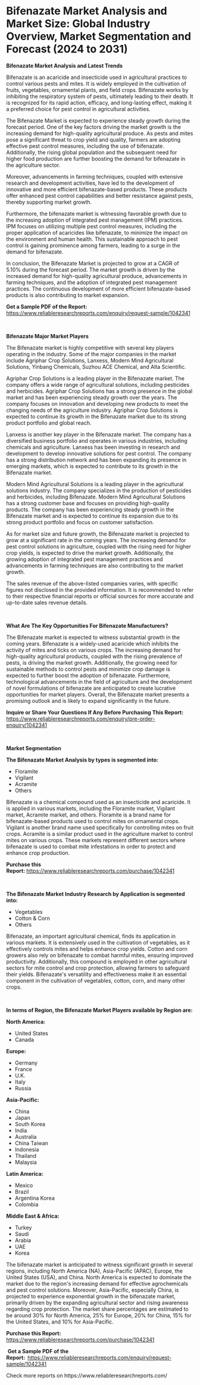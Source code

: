 <p><h1>Bifenazate Market Analysis and Market Size: Global Industry Overview, Market Segmentation and Forecast (2024 to 2031)</h1></p><p><strong>Bifenazate Market Analysis and Latest Trends</strong></p>
<p><p>Bifenazate is an acaricide and insecticide used in agricultural practices to control various pests and mites. It is widely employed in the cultivation of fruits, vegetables, ornamental plants, and field crops. Bifenazate works by inhibiting the respiratory system of pests, ultimately leading to their death. It is recognized for its rapid action, efficacy, and long-lasting effect, making it a preferred choice for pest control in agricultural activities.</p><p>The Bifenazate Market is expected to experience steady growth during the forecast period. One of the key factors driving the market growth is the increasing demand for high-quality agricultural produce. As pests and mites pose a significant threat to crop yield and quality, farmers are adopting effective pest control measures, including the use of bifenazate. Additionally, the rising global population and the subsequent need for higher food production are further boosting the demand for bifenazate in the agriculture sector.</p><p>Moreover, advancements in farming techniques, coupled with extensive research and development activities, have led to the development of innovative and more efficient bifenazate-based products. These products offer enhanced pest control capabilities and better resistance against pests, thereby supporting market growth.</p><p>Furthermore, the bifenazate market is witnessing favorable growth due to the increasing adoption of integrated pest management (IPM) practices. IPM focuses on utilizing multiple pest control measures, including the proper application of acaricides like bifenazate, to minimize the impact on the environment and human health. This sustainable approach to pest control is gaining prominence among farmers, leading to a surge in the demand for bifenazate.</p><p>In conclusion, the Bifenazate Market is projected to grow at a CAGR of 5.10% during the forecast period. The market growth is driven by the increased demand for high-quality agricultural produce, advancements in farming techniques, and the adoption of integrated pest management practices. The continuous development of more efficient bifenazate-based products is also contributing to market expansion.</p></p>
<p><strong>Get a Sample PDF of the Report:&nbsp;</strong> <a href="https://www.reliableresearchreports.com/enquiry/request-sample/1042341">https://www.reliableresearchreports.com/enquiry/request-sample/1042341</a></p>
<p>&nbsp;</p>
<p><strong>Bifenazate Major Market Players</strong></p>
<p><p>The Bifenazate market is highly competitive with several key players operating in the industry. Some of the major companies in the market include Agriphar Crop Solutions, Lanxess, Modern Mind Agricultural Solutions, Yinbang Chemicals, Suzhou ACE Chemical, and Alta Scientific.</p><p>Agriphar Crop Solutions is a leading player in the Bifenazate market. The company offers a wide range of agricultural solutions, including pesticides and herbicides. Agriphar Crop Solutions has a strong presence in the global market and has been experiencing steady growth over the years. The company focuses on innovation and developing new products to meet the changing needs of the agriculture industry. Agriphar Crop Solutions is expected to continue its growth in the Bifenazate market due to its strong product portfolio and global reach.</p><p>Lanxess is another key player in the Bifenazate market. The company has a diversified business portfolio and operates in various industries, including chemicals and agriculture. Lanxess has been investing in research and development to develop innovative solutions for pest control. The company has a strong distribution network and has been expanding its presence in emerging markets, which is expected to contribute to its growth in the Bifenazate market.</p><p>Modern Mind Agricultural Solutions is a leading player in the agricultural solutions industry. The company specializes in the production of pesticides and herbicides, including Bifenazate. Modern Mind Agricultural Solutions has a strong customer base and focuses on providing high-quality products. The company has been experiencing steady growth in the Bifenazate market and is expected to continue its expansion due to its strong product portfolio and focus on customer satisfaction.</p><p>As for market size and future growth, the Bifenazate market is projected to grow at a significant rate in the coming years. The increasing demand for pest control solutions in agriculture, coupled with the rising need for higher crop yields, is expected to drive the market growth. Additionally, the growing adoption of integrated pest management practices and advancements in farming techniques are also contributing to the market growth.</p><p>The sales revenue of the above-listed companies varies, with specific figures not disclosed in the provided information. It is recommended to refer to their respective financial reports or official sources for more accurate and up-to-date sales revenue details.</p></p>
<p>&nbsp;</p>
<p><strong>What Are The Key Opportunities For Bifenazate Manufacturers?</strong></p>
<p><p>The Bifenazate market is expected to witness substantial growth in the coming years. Bifenazate is a widely-used acaricide which inhibits the activity of mites and ticks on various crops. The increasing demand for high-quality agricultural products, coupled with the rising prevalence of pests, is driving the market growth. Additionally, the growing need for sustainable methods to control pests and minimize crop damage is expected to further boost the adoption of bifenazate. Furthermore, technological advancements in the field of agriculture and the development of novel formulations of bifenazate are anticipated to create lucrative opportunities for market players. Overall, the Bifenazate market presents a promising outlook and is likely to expand significantly in the future.</p></p>
<p><strong>Inquire or Share Your Questions If Any Before Purchasing This Report:</strong> <a href="https://www.reliableresearchreports.com/enquiry/pre-order-enquiry/1042341">https://www.reliableresearchreports.com/enquiry/pre-order-enquiry/1042341</a></p>
<p>&nbsp;</p>
<p><strong>Market Segmentation</strong></p>
<p><strong>The Bifenazate Market Analysis by types is segmented into:</strong></p>
<p><ul><li>Floramite</li><li>Vigilant</li><li>Acramite</li><li>Others</li></ul></p>
<p><p>Bifenazate is a chemical compound used as an insecticide and acaricide. It is applied in various markets, including the Floramite market, Vigilant market, Acramite market, and others. Floramite is a brand name for bifenazate-based products used to control mites on ornamental crops. Vigilant is another brand name used specifically for controlling mites on fruit crops. Acramite is a similar product used in the agriculture market to control mites on various crops. These markets represent different sectors where bifenazate is used to combat mite infestations in order to protect and enhance crop production.</p></p>
<p><strong>Purchase this Report:&nbsp;</strong><a href="https://www.reliableresearchreports.com/purchase/1042341">https://www.reliableresearchreports.com/purchase/1042341</a></p>
<p>&nbsp;</p>
<p><strong>The Bifenazate Market Industry Research by Application is segmented into:</strong></p>
<p><ul><li>Vegetables</li><li>Cotton & Corn</li><li>Others</li></ul></p>
<p><p>Bifenazate, an important agricultural chemical, finds its application in various markets. It is extensively used in the cultivation of vegetables, as it effectively controls mites and helps enhance crop yields. Cotton and corn growers also rely on bifenazate to combat harmful mites, ensuring improved productivity. Additionally, this compound is employed in other agricultural sectors for mite control and crop protection, allowing farmers to safeguard their yields. Bifenazate's versatility and effectiveness make it an essential component in the cultivation of vegetables, cotton, corn, and many other crops.</p></p>
<p>&nbsp;</p>
<p><strong>In terms of Region, the Bifenazate Market Players available by Region are:</strong></p>
<p>
    <p> <strong> North America: </strong>
        <ul>
            <li>United States</li>
            <li>Canada</li>
        </ul>
        </p> 
    <p> <strong> Europe: </strong>
        <ul>
            <li>Germany</li>
            <li>France</li>
            <li>U.K.</li>
            <li>Italy</li>
            <li>Russia</li>
        </ul>
        </p> 
    <p> <strong> Asia-Pacific: </strong>
        <ul>
            <li>China</li>
            <li>Japan</li>
            <li>South Korea</li>
            <li>India</li>
            <li>Australia</li>
            <li>China Taiwan</li>
            <li>Indonesia</li>
            <li>Thailand</li>
            <li>Malaysia</li>
        </ul>
        </p> 
    <p> <strong> Latin America: </strong>
        <ul>
            <li>Mexico</li>
            <li>Brazil</li>
            <li>Argentina Korea</li>
            <li>Colombia</li>
        </ul>
        </p> 
    <p> <strong> Middle East & Africa: </strong>
        <ul>
            <li>Turkey</li>
            <li>Saudi</li>
            <li>Arabia</li>
            <li>UAE</li>
            <li>Korea</li>
        </ul>
    </p>
    </p>
<p><p>The bifenazate market is anticipated to witness significant growth in several regions, including North America (NA), Asia-Pacific (APAC), Europe, the United States (USA), and China. North America is expected to dominate the market due to the region's increasing demand for effective agrochemicals and pest control solutions. Moreover, Asia-Pacific, especially China, is projected to experience exponential growth in the bifenazate market, primarily driven by the expanding agricultural sector and rising awareness regarding crop protection. The market share percentages are estimated to be around 30% for North America, 25% for Europe, 20% for China, 15% for the United States, and 10% for Asia-Pacific.</p></p>
<p><strong>Purchase this Report: </strong><a href="https://www.reliableresearchreports.com/purchase/1042341">https://www.reliableresearchreports.com/purchase/1042341</a></p>
<p>&nbsp;<strong>Get a Sample PDF of the Report:&nbsp;&nbsp;</strong><a href="https://www.reliableresearchreports.com/enquiry/request-sample/1042341">https://www.reliableresearchreports.com/enquiry/request-sample/1042341</a></p>
<p><strong></strong></p>
<p>Check more reports on https://www.reliableresearchreports.com/</p>